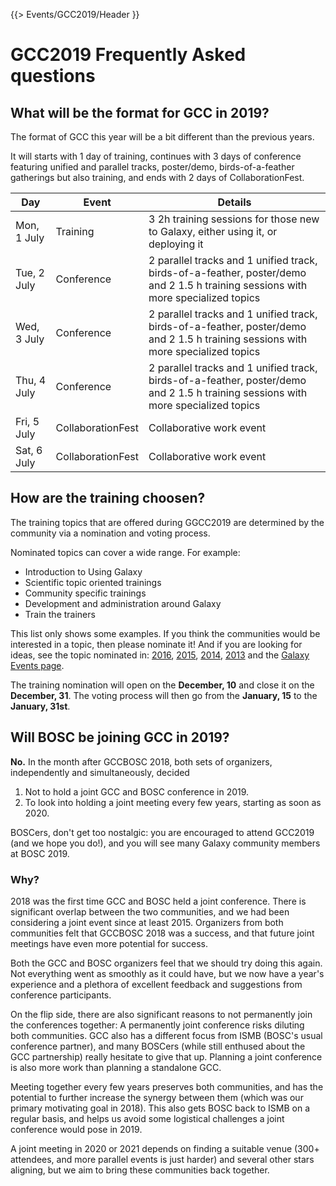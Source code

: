 {{> Events/GCC2019/Header }}

# GCC2019 Frequently Asked questions

## What will be the format for GCC in 2019?

The format of GCC this year will be a bit different than the previous years. 

It will starts with 1 day of training, continues with 3 days of conference featuring 
unified and parallel tracks, poster/demo, birds-of-a-feather gatherings but also training, 
and ends with 2 days of CollaborationFest.

Day | Event | Details
--- | --- | ---
Mon, 1 July | Training | 3 2h training sessions for those new to Galaxy, either using it, or deploying it
Tue, 2 July | Conference | 2 parallel tracks and 1 unified track, birds-of-a-feather, poster/demo and 2 1.5 h training sessions with more specialized topics
Wed, 3 July | Conference | 2 parallel tracks and 1 unified track, birds-of-a-feather, poster/demo and 2 1.5 h training sessions with more specialized topics
Thu, 4 July | Conference | 2 parallel tracks and 1 unified track, birds-of-a-feather, poster/demo and 2 1.5 h training sessions with more specialized topics
Fri, 5 July | CollaborationFest | Collaborative work event
Sat, 6 July | CollaborationFest | Collaborative work event

## How are the training choosen?

The training topics that are offered during GGCC2019 are determined by the community via a nomination and voting process.

Nominated topics can cover a wide range. For example:
- Introduction to Using Galaxy
- Scientific topic oriented trainings
- Community specific trainings
- Development and administration around Galaxy
- Train the trainers

This list only shows some examples. If you think the communities would be interested in a topic, then please nominate it!  And if you are looking for ideas, see the topic nominated in: [2016](bit.ly/gcc2016noms), [2015](bit.ly/gcc2015vote), [2014](bit.ly/1s6NtMN), [2013]( bit.ly/1i2j1gN) and the [Galaxy Events page](galaxyproject.org/events/).

The training nomination will open on the **December, 10** and close it on the **December, 31**. The voting process will then go from the **January, 15** to the **January, 31st**.

## Will BOSC be joining GCC in 2019?

**No.** In the month after GCCBOSC 2018, both sets of organizers, independently and simultaneously, decided

1. Not to hold a joint GCC and BOSC conference in 2019.
2. To look into holding a joint meeting every few years, starting as soon as 2020.

BOSCers, don't get too nostalgic: you are encouraged to attend GCC2019 (and we hope you do!), and you will see many Galaxy community members at BOSC 2019.

### Why?

2018 was the first time GCC and BOSC held a joint conference.  There is significant overlap between the two communities, and we had been considering a joint event since at least 2015.  Organizers from both communities felt that GCCBOSC 2018 was a success, and that future joint meetings have even more potential for success.

Both the GCC and BOSC organizers feel that we should try doing this again. Not everything went as smoothly as it could have, but we now have a year's experience and a plethora of excellent feedback and suggestions from conference participants.

On the flip side, there are also significant reasons to not permanently join the conferences together:  A permanently joint conference risks diluting both communities. GCC also has a different focus from ISMB (BOSC's usual conference partner), and many BOSCers (while still enthused about the GCC partnership) really hesitate to give that up.  Planning a joint conference is also more work than planning a standalone GCC.

Meeting together every few years preserves both communities, and has the potential to further increase the synergy between them (which was our primary motivating goal in 2018). This also gets BOSC back to ISMB on a regular basis, and helps us avoid some logistical challenges a joint conference would pose in 2019.

A joint meeting in 2020 or 2021 depends on finding a suitable venue (300+ attendees, and more parallel events is just harder) and several other stars aligning, but we aim to bring these communities back together.
